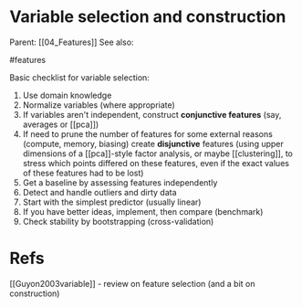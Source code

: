# Variable selection and construction

Parent: [[04_Features]]
See also:

#features

 
Basic checklist for variable selection:

1. Use domain knowledge
2. Normalize variables (where appropriate)
3. If variables aren't independent, construct **conjunctive features** (say, averages or [[pca]])
4. If need to prune the number of features for some external reasons (compute, memory, biasing) create **disjunctive** features (using upper dimensions of a [[pca]]-style factor analysis, or maybe [[clustering]], to stress which points differed on these features, even if the exact values of these features had to be lost)
5. Get a baseline by assessing features independently
6. Detect and handle outliers and dirty data
7. Start with the simplest predictor (usually linear)
8. If you have better ideas, implement, then compare (benchmark)
9. Check stability by bootstrapping (cross-validation)

# Refs

[[Guyon2003variable]] - review on feature selection (and a bit on construction)